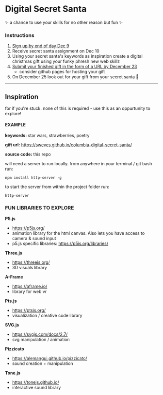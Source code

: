 # Digital Secret Santa

✨ a chance to use your skills for no other reason but fun ✨

### Instructions

1. [Sign up by end of day Dec 9](https://goo.gl/forms/NOI5nXAmfDc4GzC92)
2. Receive secret santa assignment on Dec 10
3. Using your secret santa's keywords as inspiration create a digital christmas gift using your funky phresh new web skillz
4. [Submit your finished gift in the form of a URL by December 23](https://goo.gl/forms/vjPkVi2bFCUV1Rqj2)
   - consider github pages for hosting your gift
5. On December 25 look out for your gift from your secret santa 🎅

---

## Inspiration

for if you're stuck. none of this is required - use this as an oppurtunity to explore!

#### EXAMPLE

**keywords:** star wars, strawberries, poetry

**gift url:** https://sweves.github.io/columbia-digital-secret-santa/

**source code:** this repo

will need a server to run locally. from anywhere in your terminal / git bash run:

    npm install http-server -g

to start the server from within the project folder run:

    http-server

### FUN LIBRARIES TO EXPLORE

**P5.js**

- https://p5js.org/
- animation library for the html canvas. Also lets you have access to camera & sound input
- p5.js specific libraries: https://p5js.org/libraries/

**Three.js**

- https://threejs.org/
- 3D visuals library

**A-Frame**

- https://aframe.io/
- library for web vr

**Pts.js**

- https://ptsjs.org/
- visualization / creative code library

**SVG.js**

- https://svgjs.com/docs/2.7/
- svg manipulation / animation

**Pizzicato**

- https://alemangui.github.io/pizzicato/
- sound creation + manipulation

**Tone.js**

- https://tonejs.github.io/
- interactive sound library
